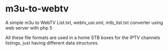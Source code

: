 # m3u-to-webtv

A simple m3u to WebTV List.txt, webtv_usr.xml, mtb_list.txt converter using web server with php 5

All these file formats are used in a home STB boxes for the IPTV channels listings, just having different data structures. 
